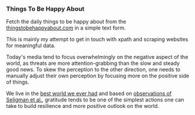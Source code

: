 ### Things To Be Happy About

Fetch the daily things to be happy about from the [thingstobehappyabout.com](https://www.thingstobehappyabout.com) in a simple text form.

This is mainly my attempt to get in touch with xpath and scraping websites for meaningful data.

Today's media tend to focus overwhelmingly on the negative aspect of the world, as threats are more attention-grabbing than the slow and steady good news.
To skew the perception to the other direction, one needs to manually adjust their own perception by focusing more on the positive side of things.

We live in the [best world we ever had](https://en.wikipedia.org/wiki/Enlightenment_Now) and based on [observations of Seligman et al.](http://psycnet.apa.org/fulltext/2005-08033-003.html), gratitude tends to be one of the simplest actions one can take to build resilience and more positive outlook on the world.